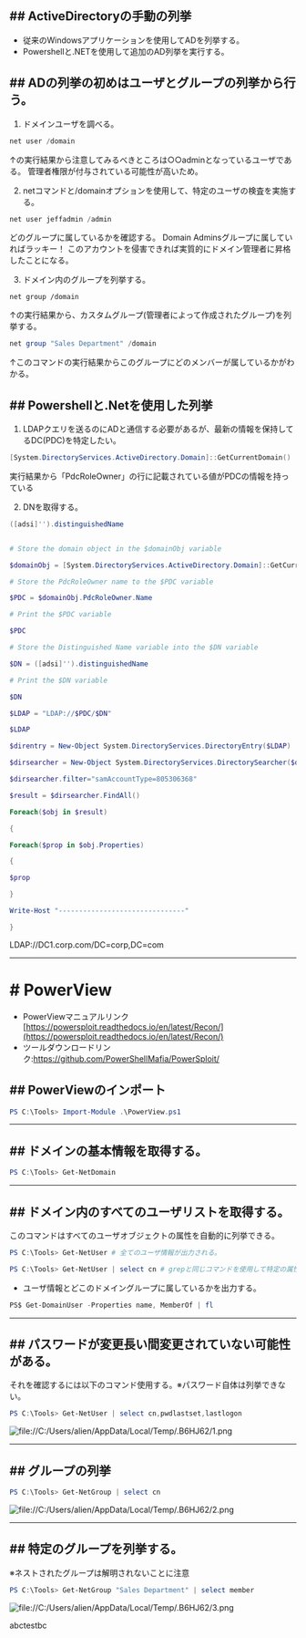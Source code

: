 ## ## ActiveDirectoryの手動の列挙
- 従来のWindowsアプリケーションを使用してADを列挙する。
- Powershellと.NETを使用して追加のAD列挙を実行する。

## ## ADの列挙の初めはユーザとグループの列挙から行う。
1. ドメインユーザを調べる。
```Powershell
net user /domain
```
↑の実行結果から注意してみるべきところは○○adminとなっているユーザである。
管理者権限が付与されている可能性が高いため。

2. netコマンドと/domainオプションを使用して、特定のユーザの検査を実施する。
```powershell
net user jeffadmin /admin
```
どのグループに属しているかを確認する。
Domain Adminsグループに属していればラッキー！
このアカウントを侵害できれば実質的にドメイン管理者に昇格したことになる。

3. ドメイン内のグループを列挙する。
```
net group /domain
```
↑の実行結果から、カスタムグループ(管理者によって作成されたグループ)を列挙する。
```powershell
net group "Sales Department" /domain
```
↑このコマンドの実行結果からこのグループにどのメンバーが属しているかがわかる。

## ## Powershellと.Netを使用した列挙

1. LDAPクエリを送るのにADと通信する必要があるが、最新の情報を保持してるDC(PDC)を特定したい。
```powershell
[System.DirectoryServices.ActiveDirectory.Domain]::GetCurrentDomain()
```
実行結果から「PdcRoleOwner」の行に記載されている値がPDCの情報を持っている

2. DNを取得する。
```powershell
([adsi]'').distinguishedName
```

``` pdc_autoenum.ps1

# Store the domain object in the $domainObj variable

$domainObj = [System.DirectoryServices.ActiveDirectory.Domain]::GetCurrentDomain()

# Store the PdcRoleOwner name to the $PDC variable

$PDC = $domainObj.PdcRoleOwner.Name

# Print the $PDC variable

$PDC

# Store the Distinguished Name variable into the $DN variable

$DN = ([adsi]'').distinguishedName

# Print the $DN variable

$DN

$LDAP = "LDAP://$PDC/$DN"

$LDAP

$direntry = New-Object System.DirectoryServices.DirectoryEntry($LDAP)

$dirsearcher = New-Object System.DirectoryServices.DirectorySearcher($direntry)

$dirsearcher.filter="samAccountType=805306368"

$result = $dirsearcher.FindAll()

Foreach($obj in $result)

{

Foreach($prop in $obj.Properties)

{

$prop

}

Write-Host "-------------------------------"

}

```

LDAP://DC1.corp.com/DC=corp,DC=com

---
# # PowerView
- PowerViewマニュアルリンク
	[https://powersploit.readthedocs.io/en/latest/Recon/](https://powersploit.readthedocs.io/en/latest/Recon/)
- ツールダウンロードリンク:https://github.com/PowerShellMafia/PowerSploit/

## ## PowerViewのインポート
```powershell
PS C:\Tools> Import-Module .\PowerView.ps1
```
---
## ## ドメインの基本情報を取得する。
```powershell
PS C:\Tools> Get-NetDomain
```
---
## ## ドメイン内のすべてのユーザリストを取得する。
このコマンドはすべてのユーザオブジェクトの属性を自動的に列挙できる。
```powershell
PS C:\Tools> Get-NetUser # 全てのユーザ情報が出力される。

PS C:\Tools> Get-NetUser | select cn # grepと同じコマンドを使用して特定の属性のみ出力する。

```

- ユーザ情報とどこのドメイングループに属しているかを出力する。
```powershell
PS$ Get-DomainUser -Properties name, MemberOf | fl
```
---
## ## パスワードが変更長い間変更されていない可能性がある。
それを確認するには以下のコマンド使用する。※パスワード自体は列挙できない。
```powershell
PS C:\Tools> Get-NetUser | select cn,pwdlastset,lastlogon
```
![file://C:/Users/alien/AppData/Local/Temp/.B6HJ62/1.png](file://C:/Users/alien/AppData/Local/Temp/.B6HJ62/1.png)

---
## ## グループの列挙
```powershell
PS C:\Tools> Get-NetGroup | select cn
```
![file://C:/Users/alien/AppData/Local/Temp/.B6HJ62/2.png](file://C:/Users/alien/AppData/Local/Temp/.B6HJ62/2.png)

---
## ## 特定のグループを列挙する。
※ネストされたグループは解明されないことに注意
```powershell
PS C:\Tools> Get-NetGroup "Sales Department" | select member
```

![file://C:/Users/alien/AppData/Local/Temp/.B6HJ62/3.png](file://C:/Users/alien/AppData/Local/Temp/.B6HJ62/3.png)

abctestbc